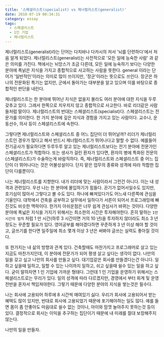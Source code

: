 ```yaml
---
title: '스페셜리스트(specialist) vs 제너럴리스트(generalist)'
date: 2018-07-19 00:34:31
category: essay
tags:
  - 스페셜리스트
  - 1인 기업
  - 제너럴리스트
---
```


제너럴리스트(generalist)라는 단어는 다치바나 다카시의 저서 '뇌를 단련하다'에서 처음 알게 되었다. 제너럴리스트(generalist)는 사전적으로 '모든 일에 능숙한 사람' 과 같은 의미를 가진다. 책에서는 뉘앙스가 조금 다른데, 모든 일에 능숙하기 보다는 다양한 분야에 폭넑은 지식을 가지고 종합적으로 사고하는 사람을 뜻한다. general 이라는 단어가 '일반적인'이라는 의미로 많이 쓰이지만, '장군'이라는 뜻으로도 쓰인다. 장군은 하나의 전문화된 특기는 없지만, 군에서 돌아가는 대부분을 알고 있으며 이를 바탕으로 종합적인 판단을 내린다.

제너럴리스트는 한 분야에 뛰어난 지식은 없을지 몰라도 여러 분야에 대한 지식을 두루 갖추고 있다. 그래서 한쪽으로 치우치지 않고 종합적으로 사고한다. 바로 리더같은 사람들처럼 말이다. 제너럴리스트의 반대는 스페셜리스트(specialist)다. 스페셜리스트는 전문가를 의미한다. 한 가지 분야에 깊은 지식과 경험을 가지고 있는 사람이다. 교수나, 운동선수, 의사 등이 스페셜리스트에 속한다.

그렇다면 제너럴리스트와 스페셜리스트 중 어느 집단이 더 뛰어날까? 리더가 제너럴리스트인 경우가 많다고 해서 반드시 제너럴리스트가 뛰어나다고 말할 수 없다. 예를들어 전기공사가 필요하다면 두루두루 알고 있는 제너럴리스트보다는 전기 분야에 전문가인 스페셜리스트가 적합하다. 또는 생사가 걸린 환자가 있다면, 환자의 병에 특화된 전문의(스페셜리스트)가 수술하는게 바람직하다. 즉, 제너럴리스트와 스페셜리스트 중 어느 집단이 더 뛰어나다는 것은 어불성설이다. 단지 맡은 업무의 종류와 성격에 따라 적합한 집단이 다를뿐이다.

나는 제너럴리스트를 지향한다. 내가 리더에 맞는 사람이라서 그런건 아니다. 이는 내 성격과 관련있다. 우선 나는 한 분야에 몰입하기가 힘들다. 끈기가 없어서일수도 있지만, 호기심이 많아서 그렇다고 볼 수도 있다. 하나에 빠져있다가도 어느새 다른쪽에 관심을 기울인다. 대학에서 건축을 공부하고 실무에서 일하다가 서른이 되어서 프로그래밍에 빠진것도 비슷한 맥락이다. 한가지 아쉬운점은 너무 쉽게 관심사가 바뀌는 것이다. 다양한 분야에 폭넓은 지식을 가지기 위해서는 최소한의 시간은 투자해야한다. 흔히 말하는 `1만시간의 법칙` 처럼 1 만 시간(하루 3 시간이면 거의 10 년)을 투자하지 않더라도 최소 3 년 정도는 꾸준할 필요가 있다. 영어공부를 해야겠다하면 꾸준하게 3 년 이상 해야 할 것이고, 글쓰기를 한다면 일주일에 최소 몇개 이상 3 년은 써봐야 글쓰는 실력도 좋아질 것이다.

또 한가지는 내 삶의 방향과 관계 있다. 건축할때도 마찬가지고 프로그래머로 살고 있는 지금도 마찬가지인데, 이 분야에 전문가가 되어 평생 살고 싶다는 생각이 없다. 나만의 일을 갖고 싶고 나만의 회사를 만들고 싶다. 대기업같은 회사를 만들겠다는건 아니다. 일하고 싶을때 일하고, 일할 수 있는 나이까지 일하고, 쉬고 싶을때 쉴수 있는 일을 하고 싶다. 굳이 말하자면 1 인 기업에 가까운 형태다. 그런데 1 인 기업을 운영하기 위해서는 스페셜리스트로는 무리가 있다. 일의 성격에 따라 다르겠지만, 경영에서 부터 회계 및 운영 전반을 혼자서 책임져야한다. 그렇기 때문에 다양한 분야의 지식을 쌓는것은 필수다.

나는 회사에 고용되어 하루에 8 시간씩 매여있기 싫다. 우리가 회사에 고용되어서 받는 혜택도 많이 있지만, 반대로 회사에 고용되었기 때문에 포기해야하는 일도 많다. 예를 들면 몸이 좀 안좋아도 마음대로 쉴수 없는 것이나, 아이와 맘껏 놀아주지 못하는것 등이 있다. 결정적으로 회사는 이익을 추구하는 집단이기 때문에 내 미래를 절대 보장해주지 않는다.

나만의 일을 만들자.
